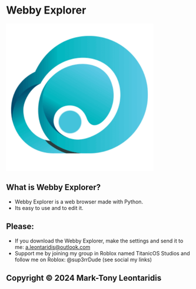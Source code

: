 # Webby Explorer
<img src="icon.ico" alt="Webby Explorer Icon" width="400" height="400">

## What is Webby Explorer?

- Webby Explorer is a web browser made with Python.
- Its easy to use and to edit it.

## Please:

- If you download the Webby Explorer, make the settings and send it to me: a.leontaridis@outlook.com
- Support me by joining my group in Roblox named TitanicOS Studios and follow me on Roblox: @sup3rrDude (see social my links)

## Copyright © 2024 Mark-Tony Leontaridis
